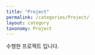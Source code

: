 ```yaml
---
title: "Project"
permalink: /categories/Project/
layout: category
taxonomy: Project
---
```


수행한 프로젝트 입니다.